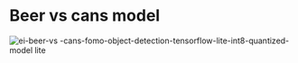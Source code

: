 # Beer vs cans model

![ei-beer-vs -cans-fomo-object-detection-tensorflow-lite-int8-quantized-model lite](https://github.com/DeKUT-DSAIL/dsail-tech4wildlife/assets/88529649/bd300a68-e206-4781-8891-92f76b9ca921)
